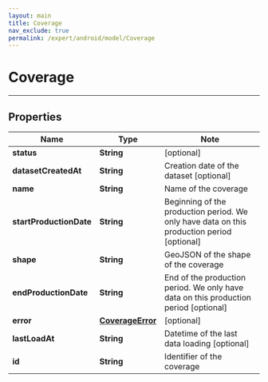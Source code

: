```yaml
---
layout: main
title: Coverage
nav_exclude: true
permalink: /expert/android/model/Coverage
---
```


# Coverage

---

## Properties

Name | Type | Note
---- | ---- | ----
**status** | **String** | [optional] 
**datasetCreatedAt** | **String** | Creation date of the dataset [optional] 
**name** | **String** | Name of the coverage 
**startProductionDate** | **String** | Beginning of the production period. We only have data on this production period [optional] 
**shape** | **String** | GeoJSON of the shape of the coverage 
**endProductionDate** | **String** | End of the production period. We only have data on this production period [optional] 
**error** | [**CoverageError**](CoverageError.md) | [optional] 
**lastLoadAt** | **String** | Datetime of the last data loading [optional] 
**id** | **String** | Identifier of the coverage 

